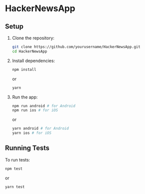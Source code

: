 # HackerNewsApp

## Setup

1. Clone the repository:
    ```bash
    git clone https://github.com/yourusername/HackerNewsApp.git
    cd HackerNewsApp
    ```

2. Install dependencies:
    ```bash
    npm install
    ```
    or
    ```bash
    yarn
    ```

4. Run the app:
    ```bash
    npm run android # for Android
    npm run ios # for iOS
    ```
    or
    ```bash
    yarn android # for Android
    yarn ios # for iOS
    ```

## Running Tests

To run tests:
```bash
npm test
```
or
```bash
yarn test
```

